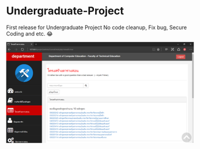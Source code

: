 # Undergraduate-Project
First release for Undergraduate Project
No code cleanup, Fix bug, Secure Coding and etc. 😂

![Alt text](/image_for_readme/course-2.png?raw=true "")
